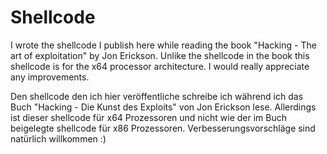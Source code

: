 # Shellcode

I wrote the shellcode I publish here while reading the book "Hacking - The art of exploitation" by Jon Erickson.
Unlike the shellcode in the book this shellcode is for the x64 processor architecture.
I would really appreciate any improvements.

Den shellcode den ich hier veröffentliche schreibe ich während ich das Buch "Hacking - Die Kunst des Exploits" von Jon Erickson lese. Allerdings ist dieser shellcode für x64 Prozessoren und nicht wie der im Buch beigelegte shellcode für x86 Prozessoren. Verbesserungsvorschläge sind natürlich willkommen :)
